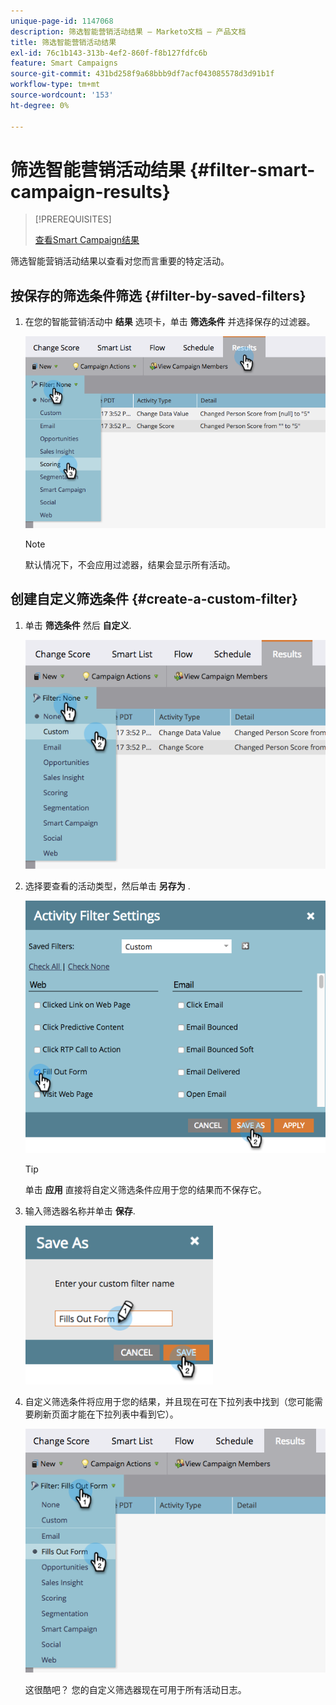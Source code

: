 ```yaml
---
unique-page-id: 1147068
description: 筛选智能营销活动结果 — Marketo文档 — 产品文档
title: 筛选智能营销活动结果
exl-id: 76c1b143-313b-4ef2-860f-f8b127fdfc6b
feature: Smart Campaigns
source-git-commit: 431bd258f9a68bbb9df7acf043085578d3d91b1f
workflow-type: tm+mt
source-wordcount: '153'
ht-degree: 0%

---
```


# 筛选智能营销活动结果 {#filter-smart-campaign-results}

>[!PREREQUISITES]
>
>[查看Smart Campaign结果](/help/marketo/product-docs/core-marketo-concepts/smart-campaigns/smart-campaign-data/view-smart-campaign-results.md)

筛选智能营销活动结果以查看对您而言重要的特定活动。

## 按保存的筛选条件筛选 {#filter-by-saved-filters}

1. 在您的智能营销活动中 **结果** 选项卡，单击 **筛选条件** 并选择保存的过滤器。

   ![](assets/resultsfilter-hands.png)

   >[!NOTE]
   >
   >默认情况下，不会应用过滤器，结果会显示所有活动。

## 创建自定义筛选条件 {#create-a-custom-filter}

1. 单击 **筛选条件** 然后 **自定义**.

   ![](assets/filterscustom-hands.png)

1. 选择要查看的活动类型，然后单击 **另存为** .

   ![](assets/activityfiltersettings-hands.png)

   >[!TIP]
   >
   >单击 **应用** 直接将自定义筛选条件应用于您的结果而不保存它。

1. 输入筛选器名称并单击 **保存**.

   ![](assets/saveasfilter-hands.png)

1. 自定义筛选条件将应用于您的结果，并且现在可在下拉列表中找到（您可能需要刷新页面才能在下拉列表中看到它）。

   ![](assets/customfilter-hands.png)

   这很酷吧？ 您的自定义筛选器现在可用于所有活动日志。
